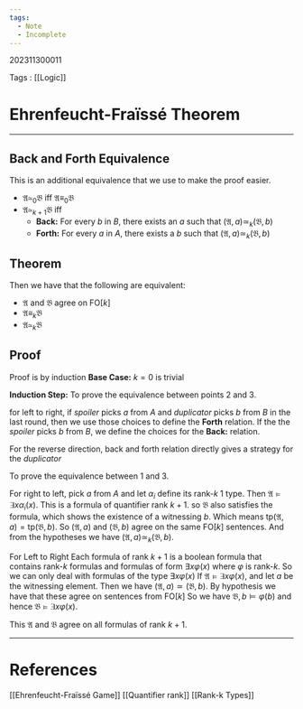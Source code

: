 ```yaml
---
tags:
  - Note
  - Incomplete
---
```

202311300011

Tags : [[Logic]]
# Ehrenfeucht-Fraïssé Theorem
---
## Back and Forth Equivalence
This is an additional equivalence that we use to make the proof easier.
- $\mathfrak A\simeq_{0}\mathfrak B$ iff $\mathfrak A \equiv_0\mathfrak B$
- $\mathfrak A\simeq_{k+1}\mathfrak B$ iff
	- **Back:** For every $b$ in $B$, there exists an $a$ such that $(\mathfrak A,a)\simeq_k(\mathfrak B,b)$ 
	- **Forth:** For every $a$ in $A$, there exists a $b$ such that $(\mathfrak A,a)\simeq_k(\mathfrak B,b)$

## Theorem

Then we have that the following are equivalent:
- $\mathfrak A$ and $\mathfrak B$ agree on $\text{FO}[k]$
- $\mathfrak A\equiv_k \mathfrak B$
- $\mathfrak A\simeq_k\mathfrak B$

## Proof
Proof is by induction
**Base Case:** $k=0$ is trivial

**Induction Step:**
To prove the equivalence between points $2$ and $3$. 

for left to right, if  *spoiler* picks $a$ from $A$ and *duplicator* picks $b$ from $B$ in the last round, then we use those choices to define the **Forth** relation.
If the the *spoiler* picks $b$ from $B$, we define the choices for the **Back:** relation.

For the reverse direction, back and forth relation directly gives a strategy for the *duplicator*

To prove the equivalence between $1$ and $3$.

For right to left, pick $a$ from $A$ and let $\alpha_i$ define its rank-$k$ $1$ type. Then $\mathfrak A\models\exists x\alpha_i(x)$. This is a formula of quantifier rank $k+1$. so $\mathfrak B$ also satisfies the formula, which shows the existence of a witnessing $b$. Which means $\text{tp}(\mathfrak A,a)=\text{tp}(\mathfrak B, b)$. So $(\mathfrak A, a)$ and $(\mathfrak B,b)$ agree on the same $\text{FO}[k]$ sentences. And from the hypotheses we have $(\mathfrak A,a)\simeq_k(\mathfrak B,b)$.

For Left to Right
Each formula of rank $k+1$ is a boolean formula that contains rank-$k$ formulas and formulas of form $\exists x\varphi(x)$ where $\varphi$ is rank-$k$. So we can only deal with formulas of the type $\exists x\varphi(x)$
If $\mathfrak A\models\exists x\varphi(x)$, and let $a$ be the witnessing element. Then we have 
$(\mathfrak A,a)\simeq (\mathfrak B, b)$.
By hypothesis we have that these agree on sentences from $\text{FO}[k]$
So we have $\mathfrak B, b\models \varphi(b)$ and hence $\mathfrak B\models\exists x\varphi (x)$. 

This $\mathfrak A$ and  $\mathfrak B$ agree on all formulas of rank $k+1$.

---
# References
[[Ehrenfeucht-Fraïssé Game]]
[[Quantifier rank]]
[[Rank-k Types]]